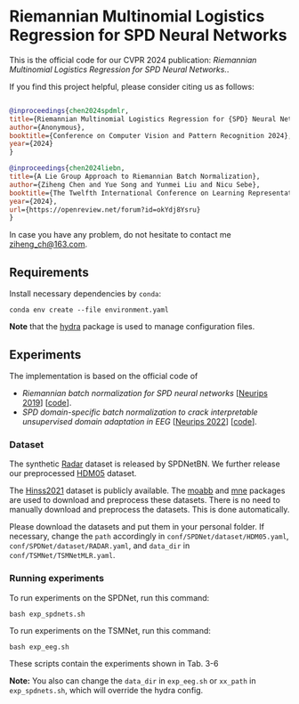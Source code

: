 [//]: # ([<img src="https://img.shields.io/badge/arXiv-2206.01323-b31b1b"></img>]&#40;https://arxiv.org/abs/2403.11261&#41;)

[//]: # ([<img src="https://img.shields.io/badge/OpenReview|forum-pp7onaiM4VB-8c1b13"></img>]&#40;https://openreview.net/forum?id=okYdj8Ysru&#41;)

[//]: # ([<img src="https://img.shields.io/badge/OpenReview|pdf-pp7onaiM4VB-8c1b13"></img>]&#40;https://openreview.net/pdf?id=okYdj8Ysru&#41;)


# Riemannian Multinomial Logistics Regression for SPD Neural Networks

This is the official code for our CVPR 2024 publication: *Riemannian Multinomial Logistics Regression for SPD Neural Networks.*. 

[//]: # ([[OpenReview]&#40;https://openreview.net/forum?id=okYdj8Ysru&#41;].)

If you find this project helpful, please consider citing us as follows:


```bib

@inproceedings{chen2024spdmlr,
title={Riemannian Multinomial Logistics Regression for {SPD} Neural Networks},
author={Anonymous},
booktitle={Conference on Computer Vision and Pattern Recognition 2024},
year={2024}
}
```

```bib
@inproceedings{chen2024liebn,
title={A Lie Group Approach to Riemannian Batch Normalization},
author={Ziheng Chen and Yue Song and Yunmei Liu and Nicu Sebe},
booktitle={The Twelfth International Conference on Learning Representations},
year={2024},
url={https://openreview.net/forum?id=okYdj8Ysru}
}
```

In case you have any problem, do not hesitate to contact me ziheng_ch@163.com.

## Requirements

Install necessary dependencies by `conda`:

```setup
conda env create --file environment.yaml
```

**Note** that the [hydra](https://hydra.cc/) package is used to manage configuration files.

## Experiments

The implementation is based on the official code of 
    
- *Riemannian batch normalization for SPD neural networks* [[Neurips 2019](https://papers.nips.cc/paper_files/paper/2019/hash/6e69ebbfad976d4637bb4b39de261bf7-Abstract.html)] [[code](https://papers.nips.cc/paper_files/paper/2019/file/6e69ebbfad976d4637bb4b39de261bf7-Supplemental.zip)].
- *SPD domain-specific batch normalization to crack interpretable unsupervised domain adaptation in EEG* [[Neurips 2022](https://openreview.net/forum?id=pp7onaiM4VB)] [[code](https://github.com/rkobler/TSMNet.git)].

### Dataset

The synthetic [Radar](https://www.dropbox.com/s/dfnlx2bnyh3kjwy/data.zip?e=1&dl=0) dataset is released by SPDNetBN. We further release our preprocessed [HDM05](https://www.dropbox.com/scl/fi/x2ouxjwqj3zrb1idgkg2g/HDM05.zip?rlkey=4f90ktgzfz28x3i2i4ylu6dvu&dl=0) dataset.

The [Hinss2021](https://doi.org/10.5281/zenodo.5055046) dataset is publicly available. 
The [moabb](https://neurotechx.github.io/moabb/) and [mne](https://mne.tools) packages are used to download and preprocess these datasets. 
There is no need to manually download and preprocess the datasets.
This is done automatically.

Please download the datasets and put them in your personal folder.
If necessary, change the `path` accordingly in
`conf/SPDNet/dataset/HDM05.yaml`, `conf/SPDNet/dataset/RADAR.yaml`, and `data_dir` in `conf/TSMNet/TSMNetMLR.yaml`.

### Running experiments

To run experiments on the SPDNet, run this command:

```train
bash exp_spdnets.sh
```
To run experiments on the TSMNet, run this command:
```train
bash exp_eeg.sh
```

These scripts contain the experiments shown in Tab. 3-6

**Note:** You also can change the `data_dir` in `exp_eeg.sh` or `xx_path` in `exp_spdnets.sh`, which will override the hydra config.




